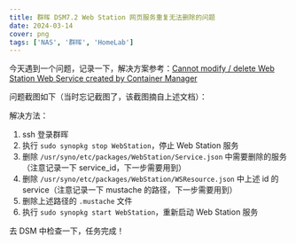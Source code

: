 ```yaml
---
title: 群晖 DSM7.2 Web Station 网页服务重复无法删除的问题
date: 2024-03-14
cover: png
tags: ['NAS', '群晖', 'HomeLab']
---
```


今天遇到一个问题，记录一下，解决方案参考：[Cannot modify / delete Web Station Web Service created by Container Manager](https://community.synology.com/enu/forum/1/post/161835?reply=502868)

问题截图如下（当时忘记截图了，该截图摘自上述文档）：

解决方法：

1. ssh 登录群晖
2. 执行 `sudo synopkg stop WebStation`，停止 Web Station 服务
3. 删除 `/usr/syno/etc/packages/WebStation/Service.json` 中需要删除的服务（注意记录一下 service_id，下一步需要用到）
4. 删除 `/usr/syno/etc/packages/WebStation/WSResource.json` 中上述 id 的 service（注意记录一下 mustache 的路径，下一步需要用到）
5. 删除上述路径的 `.mustache` 文件
6. 执行 `sudo synopkg start WebStation`，重新启动 Web Station 服务

去 DSM 中检查一下，任务完成！
